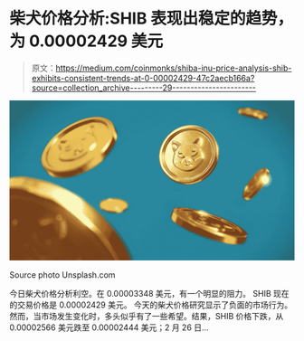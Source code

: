 # 柴犬价格分析:SHIB 表现出稳定的趋势，为 0.00002429 美元

> 原文：<https://medium.com/coinmonks/shiba-inu-price-analysis-shib-exhibits-consistent-trends-at-0-00002429-47c2aecb166a?source=collection_archive---------29----------------------->

![](img/1ac614237a0eeb394dfcc86f7ca9d13a.png)

Source photo Unsplash.com

今日柴犬价格分析利空。在 0.00003348 美元，有一个明显的阻力。
SHIB 现在的交易价格是 0.00002429 美元。
今天的柴犬价格研究显示了负面的市场行为。然而，当市场发生变化时，多头似乎有了一些希望。结果，SHIB 价格下跌，从 0.00002566 美元跌至 0.00002444 美元；2 月 26 日…